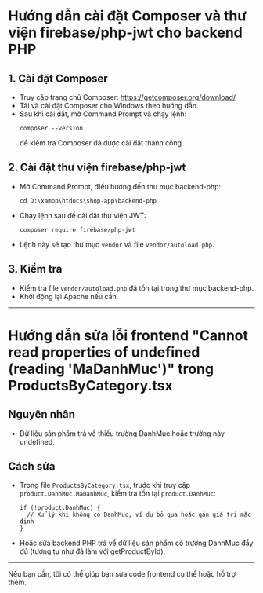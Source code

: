 # Hướng dẫn cài đặt Composer và thư viện firebase/php-jwt cho backend PHP

## 1. Cài đặt Composer

- Truy cập trang chủ Composer: https://getcomposer.org/download/
- Tải và cài đặt Composer cho Windows theo hướng dẫn.
- Sau khi cài đặt, mở Command Prompt và chạy lệnh:
  ```
  composer --version
  ```
  để kiểm tra Composer đã được cài đặt thành công.

## 2. Cài đặt thư viện firebase/php-jwt

- Mở Command Prompt, điều hướng đến thư mục backend-php:
  ```
  cd D:\xampp\htdocs\shop-app\backend-php
  ```
- Chạy lệnh sau để cài đặt thư viện JWT:
  ```
  composer require firebase/php-jwt
  ```
- Lệnh này sẽ tạo thư mục `vendor` và file `vendor/autoload.php`.

## 3. Kiểm tra

- Kiểm tra file `vendor/autoload.php` đã tồn tại trong thư mục backend-php.
- Khởi động lại Apache nếu cần.

---

# Hướng dẫn sửa lỗi frontend "Cannot read properties of undefined (reading 'MaDanhMuc')" trong ProductsByCategory.tsx

## Nguyên nhân

- Dữ liệu sản phẩm trả về thiếu trường DanhMuc hoặc trường này undefined.

## Cách sửa

- Trong file `ProductsByCategory.tsx`, trước khi truy cập `product.DanhMuc.MaDanhMuc`, kiểm tra tồn tại `product.DanhMuc`:
  ```tsx
  if (!product.DanhMuc) {
    // Xử lý khi không có DanhMuc, ví dụ bỏ qua hoặc gán giá trị mặc định
  }
  ```
- Hoặc sửa backend PHP trả về dữ liệu sản phẩm có trường DanhMuc đầy đủ (tương tự như đã làm với getProductById).

---

Nếu bạn cần, tôi có thể giúp bạn sửa code frontend cụ thể hoặc hỗ trợ thêm.

